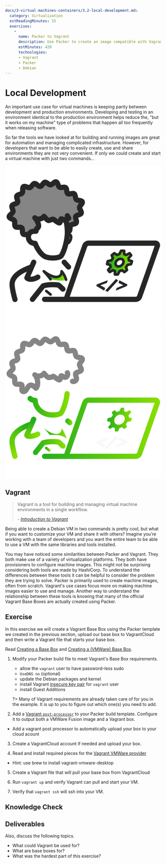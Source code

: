 ```yaml
---
docs/3-virtual-machines-containers/3.2-local-development.md:
  category: Virtualization
  estReadingMinutes: 15
  exercises:
    -
      name: Packer to Vagrant
      description: Use Packer to create an image compatible with Vagrants Base Box requirements. Leverage a Packer provisioner to add ssh key, install dependencies and tools, leverage Packer post-processor to output an vmx and a vagrant box
      estMinutes: 420
      technologies:
      - Vagrant
      - Packer
      - Debian
---
```


# Local Development

An important use case for virtual machines is keeping parity between development and production environments. Developing and testing in an environment identical to the production environment helps reduce the, "but it works on my machine" type of problems that happen all too frequently when releasing software.

So far the tools we have looked at for building and running images are great for automation and managing complicated infrastructure. However, for developers that want to be able to easily create, use and share environments they are not very convenient. If only we could create and start a virtual machine with just two commands...

![developer image](img3/developer_light.svg ':size=150x150 :class=light-mode-icon :alt= developer image; light mode')
![developer image](img3/developer_dark.svg ':size=150x150 :class=dark-mode-icon :alt= developer image; dark mode')

## Vagrant

> Vagrant is a tool for building and managing virtual machine environments in a single workflow.
>
> _- [Introduction to Vagrant](https://www.vagrantup.com/intro/index)_

Being able to create a Debian VM in two commands is pretty cool, but what if you want to customize your VM and share it with others? Imagine you're working with a team of developers and you want the entire team to be able to use a VM with the same libraries and tools installed.

You may have noticed some similarities between Packer and Vagrant. They both make use of a variety of virtualization platforms. They both have provisioners to configure machine images. This might not be surprising considering both tools are made by HashiCorp. To understand the differences between these tools it can be helpful to consider the problem they are trying to solve. Packer is primarily used to create machine images, often from scratch. Vagrant's use cases focus more on making machine images easier to use and manage. Another way to understand the relationship between these tools is knowing that many of the official Vagrant Base Boxes are actually created using Packer.

## Exercise

In this exercise we will create a Vagrant Base Box using the Packer template we created in the previous section, upload our base box to VagrantCloud and then write a Vagrant file that starts your base box.

Read [Creating a Base Box](https://www.vagrantup.com/docs/boxes/base) and [Creating a (VMWare) Base Box](https://developer.hashicorp.com/vagrant/docs/providers/vmware/boxes).

1. Modify your Packer build file to meet Vagrant's Base Box requirements.
    - allow the `vagrant` user to have password-less sudo
    - `UseDNS no` (optional)
    - update the Debian packages and kernel
    - install Vagrant [insecure key pair](https://github.com/hashicorp/vagrant/tree/master/keys) for `vagrant` user
    - install Guest Additions

    ?> Many of Vagrant requirements are already taken care of for you in the example. It is up to you to figure out which one(s) you need to add.

2. Add a [Vagrant `post-processor`](https://www.packer.io/docs/post-processors/vagrant/vagrant) to your Packer build template. Configure it to output both a VMWare Fusion image and a Vagrant box.
- Add a vagrant post processor to automatically upload your box to your cloud acount

3. Create a VagrantCloud account if needed and upload your box.

4. Read and install required pieces for the [Vagrant VMWare provider](https://developer.hashicorp.com/vagrant/docs/providers/vmware)
- Hint: use brew to install vagrant-vmware-desktop

5. Create a Vagrant file that will pull your base box from VagrantCloud

6. Run `vagrant up` and verify Vagrant can pull and start your VM.

7. Verify that `vagrant ssh` will ssh into your VM.


## Knowledge Check

<div class="quizdown">
  <div id="chapter-3/3.2/vagrant-quiz.js"></div>
</div>

## Deliverables

Also, discuss the following topics.

- What could Vagrant be used for?
- What are base boxes for?
- What was the hardest part of this exercise?
